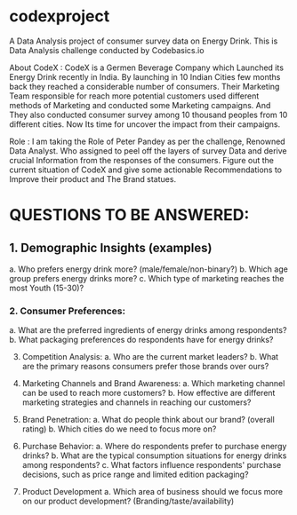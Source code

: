 # codexproject
A Data Analysis project of consumer survey data on Energy Drink. This is Data Analysis challenge conducted by Codebasics.io


About CodeX :
	CodeX is a Germen Beverage Company which Launched its Energy Drink recently in India. By launching in 10 Indian Cities few months back they reached a considerable number of consumers. Their Marketing Team responsible for reach more potential customers used different methods of Marketing and conducted some Marketing campaigns. And They also conducted consumer survey among 10 thousand peoples from 10 different cities. Now Its time for uncover the impact from their campaigns.

Role :
	I am taking the Role of Peter Pandey as per the challenge, Renowned Data Analyst. Who assigned to peel off the layers of survey Data and derive crucial Information from the responses of the consumers. Figure out the current situation of CodeX and give some actionable Recommendations to Improve their product and The Brand statues.

# QUESTIONS TO BE ANSWERED:
## 1. Demographic Insights (examples)
  a. Who prefers energy drink more? (male/female/non-binary?)
  b. Which age group prefers energy drinks more?
  c. Which type of marketing reaches the most Youth (15-30)?

### 2. Consumer Preferences:
  a. What are the preferred ingredients of energy drinks among respondents?
  b. What packaging preferences do respondents have for energy drinks?

3. Competition Analysis:
  a. Who are the current market leaders?
  b. What are the primary reasons consumers prefer those brands over ours?

4. Marketing Channels and Brand Awareness:
  a. Which marketing channel can be used to reach more customers?
  b. How effective are different marketing strategies and channels in reaching our 
  customers?

6. Brand Penetration:
  a. What do people think about our brand? (overall rating)
  b. Which cities do we need to focus more on?

8. Purchase Behavior:
  a. Where do respondents prefer to purchase energy drinks?
  b. What are the typical consumption situations for energy drinks among 
  respondents?
  c. What factors influence respondents' purchase decisions, such as price range and 
  limited edition packaging?

10. Product Development
  a. Which area of business should we focus more on our product development? 
  (Branding/taste/availability)

